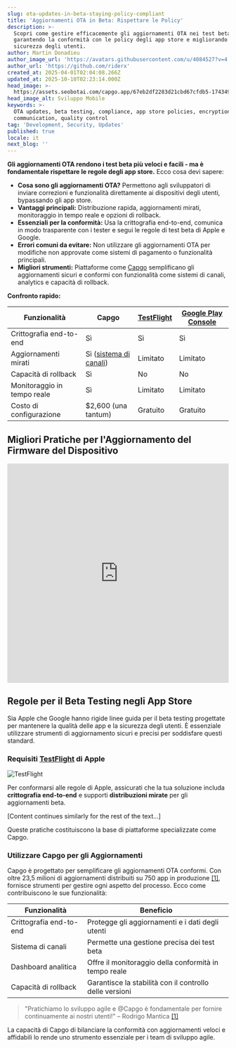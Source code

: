 ```yaml
---
slug: ota-updates-in-beta-staying-policy-compliant
title: 'Aggiornamenti OTA in Beta: Rispettare le Policy'
description: >-
  Scopri come gestire efficacemente gli aggiornamenti OTA nei test beta
  garantendo la conformità con le policy degli app store e migliorando la
  sicurezza degli utenti.
author: Martin Donadieu
author_image_url: 'https://avatars.githubusercontent.com/u/4084527?v=4'
author_url: 'https://github.com/riderx'
created_at: 2025-04-01T02:04:08.266Z
updated_at: 2025-10-10T02:23:14.000Z
head_image: >-
  https://assets.seobotai.com/capgo.app/67eb2df2283d21cbd67cfdb5-1743499666588.jpg
head_image_alt: Sviluppo Mobile
keywords: >-
  OTA updates, beta testing, compliance, app store policies, encryption, user
  communication, quality control
tag: 'Development, Security, Updates'
published: true
locale: it
next_blog: ''
---
```

**Gli aggiornamenti OTA rendono i test beta più veloci e facili - ma è fondamentale rispettare le regole degli app store.** Ecco cosa devi sapere:

-   **Cosa sono gli aggiornamenti OTA?** Permettono agli sviluppatori di inviare correzioni e funzionalità direttamente ai dispositivi degli utenti, bypassando gli app store.
-   **Vantaggi principali:** Distribuzione rapida, aggiornamenti mirati, monitoraggio in tempo reale e opzioni di rollback.
-   **Essenziali per la conformità:** Usa la crittografia end-to-end, comunica in modo trasparente con i tester e segui le regole di test beta di Apple e Google.
-   **Errori comuni da evitare:** Non utilizzare gli aggiornamenti OTA per modifiche non approvate come sistemi di pagamento o funzionalità principali.
-   **Migliori strumenti:** Piattaforme come [Capgo](https://capgo.app/) semplificano gli aggiornamenti sicuri e conformi con funzionalità come sistemi di canali, analytics e capacità di rollback.

**Confronto rapido:**

| Funzionalità | Capgo | [TestFlight](https://developer.apple.com/testflight/) | [Google Play Console](https://developer.android.com/distribute/console) |
| --- | --- | --- | --- |
| Crittografia end-to-end | Sì | Sì | Sì |
| Aggiornamenti mirati | Sì ([sistema di canali](https://capgo.app/docs/plugin/cloud-mode/channel-system/)) | Limitato | Limitato |
| Capacità di rollback | Sì | No | No |
| Monitoraggio in tempo reale | Sì | Limitato | Limitato |
| Costo di configurazione | $2,600 (una tantum) | Gratuito | Gratuito |

## Migliori Pratiche per l'Aggiornamento del Firmware del Dispositivo

<iframe src="https://www.youtube.com/embed/owPdKRQhMzk" aria-label="YouTube video player" frameborder="0" allow="accelerometer; autoplay; clipboard-write; encrypted-media; gyroscope; picture-in-picture; web-share" referrerpolicy="strict-origin-when-cross-origin" style="width: 100%; height: 500px;" allowfullscreen></iframe>

## Regole per il Beta Testing negli App Store

Sia Apple che Google hanno rigide linee guida per il beta testing progettate per mantenere la qualità delle app e la sicurezza degli utenti. È essenziale utilizzare strumenti di aggiornamento sicuri e precisi per soddisfare questi standard.

### Requisiti [TestFlight](https://developer.apple.com/testflight/) di Apple

![TestFlight](https://assets.seobotai.com/capgo.app/67eb2df2283d21cbd67cfdb5/4da4b0faec79804f5d08d001d9926818.jpg)

Per conformarsi alle regole di Apple, assicurati che la tua soluzione includa **crittografia end-to-end** e supporti **distribuzioni mirate** per gli aggiornamenti beta.

[Content continues similarly for the rest of the text...]

Queste pratiche costituiscono la base di piattaforme specializzate come Capgo.

### Utilizzare Capgo per gli Aggiornamenti

Capgo è progettato per semplificare gli aggiornamenti OTA conformi. Con oltre 23,5 milioni di aggiornamenti distribuiti su 750 app in produzione [\[1\]](https://capgo.app/), fornisce strumenti per gestire ogni aspetto del processo. Ecco come contribuiscono le sue funzionalità:

| Funzionalità | Beneficio |
| --- | --- |
| Crittografia end-to-end | Protegge gli aggiornamenti e i dati degli utenti |
| Sistema di canali | Permette una gestione precisa dei test beta |
| Dashboard analitica | Offre il monitoraggio della conformità in tempo reale |
| Capacità di rollback | Garantisce la stabilità con il controllo delle versioni |

> "Pratichiamo lo sviluppo agile e @Capgo è fondamentale per fornire continuamente ai nostri utenti!" – Rodrigo Mantica [\[1\]](https://capgo.app/)

La capacità di Capgo di bilanciare la conformità con aggiornamenti veloci e affidabili lo rende uno strumento essenziale per i team di sviluppo agile.
